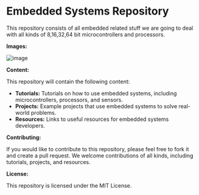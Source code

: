 # Embedded Systems Repository

This repository consists of all embedded related stuff we are going to deal with all kinds of 8,16,32,64 bit microcontrollers and processors.

**Images:**

![image](https://github.com/GolasalaPuneeth/Robotic_Repo/assets/97512630/184bdad8-fbeb-4453-abe9-da5607c657c8)

**Content:**

This repository will contain the following content:

* **Tutorials:** Tutorials on how to use embedded systems, including microcontrollers, processors, and sensors.
* **Projects:** Example projects that use embedded systems to solve real-world problems.
* **Resources:** Links to useful resources for embedded systems developers.

**Contributing:**

If you would like to contribute to this repository, please feel free to fork it and create a pull request. We welcome contributions of all kinds, including tutorials, projects, and resources.

**License:**

This repository is licensed under the MIT License.
